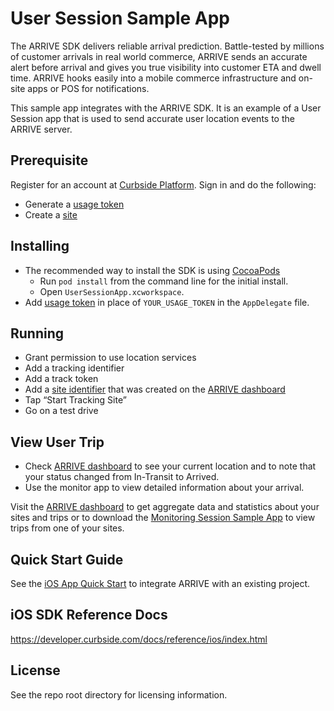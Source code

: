 # User Session Sample App

The ARRIVE SDK delivers reliable arrival prediction. Battle-tested by millions of customer arrivals in real world commerce, ARRIVE sends an accurate alert before arrival and gives you true visibility into customer ETA and dwell time. ARRIVE hooks easily into a mobile commerce infrastructure and on-site apps or POS for notifications.

This sample app integrates with the ARRIVE SDK. It is an example of a User Session app that is used to send accurate user location events to the ARRIVE server.


## Prerequisite
Register for an account at [Curbside Platform](https://dashboard.curbside.com). Sign in and do the following:
* Generate a [usage token](https://dashboard.curbside.com/account?accessTab=tokens&accountTab=access)
* Create a [site](https://dashboard.curbside.com/account?accountTab=sites)

## Installing
* The recommended way to install the SDK is using [CocoaPods](https://cocoapods.org)
  * Run `pod install` from the command line for the initial install.
  * Open `UserSessionApp.xcworkspace`.
* Add [usage token](https://dashboard.curbside.com/account?accessTab=tokens&accountTab=access) in place of `YOUR_USAGE_TOKEN` in the `AppDelegate` file. 

## Running
* Grant permission to use location services
* Add a tracking identifier
* Add a track token
* Add a [site identifier](https://dashboard.curbside.com/account?accountTab=sites) that was created on the [ARRIVE dashboard](https://dashboard.curbside.com)
* Tap “Start Tracking Site”
* Go on a test drive

## View User Trip
* Check [ARRIVE dashboard](https://dashboard.curbside.com) to see your current location and to note that your status changed from In-Transit to Arrived.
* Use the monitor app to view detailed information about your arrival.

Visit the [ARRIVE dashboard](https://dashboard.curbside.com) to get aggregate data and statistics about your sites and trips or to download the  [Monitoring Session Sample App](https://github.com/Curbside/ARRIVESDKSampleApps/tree/master/iOS/MonitorApp) to view trips from one of your sites.


## Quick Start Guide
See the [iOS App Quick Start](https://developer.curbside.com/docs/getting-started/quickstart-ios-app/) to integrate ARRIVE with an existing project.

## iOS SDK Reference Docs
https://developer.curbside.com/docs/reference/ios/index.html

## License
See the repo root directory for licensing information.

